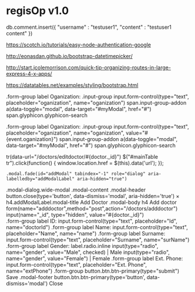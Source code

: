 # regisOp v1.0

db.comment.insert({ "username" : "testuser1", "content" : "testuser1 content" })

https://scotch.io/tutorials/easy-node-authentication-google

http://eonasdan.github.io/bootstrap-datetimepicker/

http://start.jcolemorrison.com/quick-tip-organizing-routes-in-large-express-4-x-apps/

https://datatables.net/examples/styling/bootstrap.html

.form-group
           label Oganization: 
           .input-group
            input.form-control(type="text", placeholder="oganization", name="oganization")
            span.input-group-addon
             a(data-toggle="modal", data-target="#myModal", href="#")
              span.glyphicon.glyphicon-search

.form-group
           label Oganization: 
           .input-group
            input.form-control(type="text", placeholder="oganization", name="oganization", value="#{event.oganization}")
            span.input-group-addon
             a(data-toggle="modal", data-target="#myModal", href="#")
              span.glyphicon.glyphicon-search              

tr(data-url="/doctors/editdoctor/#{doctor._id}")
    $("#mainTable tr").click(function() {
      window.location.href = $(this).data('url');
    });


    .modal.fade(id="addModal" tabindex="-1" role="dialog" aria-labelledby="addModalLabel" aria-hidden="true")
  .modal-dialog.wide-modal
    .modal-content
      .modal-header
        button.close(type='button', data-dismiss='modal', aria-hidden='true') ×
        h4.addModalLabel.modal-title Add Doctor
      .modal-body
        h4 Add doctor
        form(name="adddoctor",method="post",action="/doctors/adddoctor")
         input(name="_id", type="hidden", value="#{doctor._id}")      
         .form-group
         label ID: 
         input.form-control(type="text", placeholder="Id", name="doctorId")
         .form-group
         label Name: 
         input.form-control(type="text", placeholder="Name", name="name")
         .form-group
         label Surname: 
         input.form-control(type="text", placeholder="Surname", name="surName")
         .form-group
         label Gender: 
         label.radio.inline
         input(type="radio", name="gender", value="Male", checked) 
         |  Male 
         input(type="radio", name="gender", value="Female")
         |  Female 
         .form-group
         label Ext. Phone: 
         input.form-control(type="text", placeholder="Ext. Phone", name="extPhone")
         .form-group
         button.btn.btn-primary(type="submit") Save
      .modal-footer
        button.btn.btn-primary(type='button', data-dismiss='modal') Close